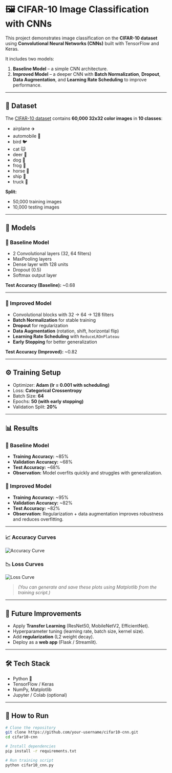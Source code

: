 # 🖼️ CIFAR-10 Image Classification with CNNs  

This project demonstrates image classification on the **CIFAR-10 dataset** using **Convolutional Neural Networks (CNNs)** built with TensorFlow and Keras.  

It includes two models:  
1. **Baseline Model** – a simple CNN architecture.  
2. **Improved Model** – a deeper CNN with **Batch Normalization**, **Dropout**, **Data Augmentation**, and **Learning Rate Scheduling** to improve performance.  

---

## 📂 Dataset  
The [CIFAR-10 dataset](https://www.cs.toronto.edu/~kriz/cifar.html) contains **60,000 32x32 color images** in **10 classes**:  

- airplane ✈️  
- automobile 🚗  
- bird 🐦  
- cat 🐱  
- deer 🦌  
- dog 🐶  
- frog 🐸  
- horse 🐴  
- ship 🚢  
- truck 🚚  

**Split:**  
- 50,000 training images  
- 10,000 testing images  

---

## 🧠 Models

### 🔹 Baseline Model
- 2 Convolutional layers (32, 64 filters)  
- MaxPooling layers  
- Dense layer with 128 units  
- Dropout (0.5)  
- Softmax output layer  

**Test Accuracy (Baseline):** ~0.68  

---

### 🔹 Improved Model
- Convolutional blocks with 32 → 64 → 128 filters  
- **Batch Normalization** for stable training  
- **Dropout** for regularization  
- **Data Augmentation** (rotation, shift, horizontal flip)  
- **Learning Rate Scheduling** with `ReduceLROnPlateau`  
- **Early Stopping** for better generalization  

**Test Accuracy (Improved):** ~0.82  

---

## ⚙️ Training Setup
- Optimizer: **Adam (lr = 0.001 with scheduling)**  
- Loss: **Categorical Crossentropy**  
- Batch Size: **64**  
- Epochs: **50 (with early stopping)**  
- Validation Split: **20%**  

---

## 📊 Results

### 🔸 Baseline Model
- **Training Accuracy:** ~85%  
- **Validation Accuracy:** ~68%  
- **Test Accuracy:** ~68%  
- **Observation:** Model overfits quickly and struggles with generalization.  

### 🔸 Improved Model
- **Training Accuracy:** ~95%  
- **Validation Accuracy:** ~82%  
- **Test Accuracy:** ~82%  
- **Observation:** Regularization + data augmentation improves robustness and reduces overfitting.  

---

### 📈 Accuracy Curves
![Accuracy Curve](results/accuracy_curve.png)

### 📉 Loss Curves
![Loss Curve](results/loss_curve.png)

> *(You can generate and save these plots using Matplotlib from the training script.)*  

---

## 🚀 Future Improvements
- Apply **Transfer Learning** (ResNet50, MobileNetV2, EfficientNet).  
- Hyperparameter tuning (learning rate, batch size, kernel size).  
- Add **regularization** (L2 weight decay).  
- Deploy as a **web app** (Flask / Streamlit).  

---

## 🛠️ Tech Stack
- Python 🐍  
- TensorFlow / Keras  
- NumPy, Matplotlib  
- Jupyter / Colab (optional)  

---

## 📌 How to Run
```bash
# Clone the repository
git clone https://github.com/your-username/cifar10-cnn.git
cd cifar10-cnn

# Install dependencies
pip install -r requirements.txt

# Run training script
python cifar10_cnn.py
